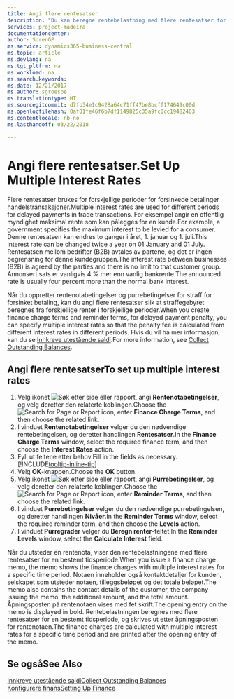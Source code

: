 ```yaml
---
title: Angi flere rentesatser
description: "Du kan beregne rentebelastning med flere rentesatser for en bestemt periode. Renteberegningen fungerer på samme måte for alle rentebelastninger. Det er bare satsen for renten for en bestemt periode som varierer."
services: project-madeira
documentationcenter: 
author: SorenGP
ms.service: dynamics365-business-central
ms.topic: article
ms.devlang: na
ms.tgt_pltfrm: na
ms.workload: na
ms.search.keywords: 
ms.date: 12/21/2017
ms.author: sgroespe
ms.translationtype: HT
ms.sourcegitcommit: d7fb34e1c9428a64c71ff47be8bcff174649c00d
ms.openlocfilehash: 0af01fe46f6b7df1149825c35a9fc0cc19482403
ms.contentlocale: nb-no
ms.lasthandoff: 03/22/2018

---
```

# <a name="set-up-multiple-interest-rates"></a><span data-ttu-id="835ff-104">Angi flere rentesatser.</span><span class="sxs-lookup"><span data-stu-id="835ff-104">Set Up Multiple Interest Rates</span></span>
<span data-ttu-id="835ff-105">Flere rentesatser brukes for forskjellige perioder for forsinkede betalinger handelstransaksjoner.</span><span class="sxs-lookup"><span data-stu-id="835ff-105">Multiple interest rates are used for different periods for delayed payments in trade transactions.</span></span> <span data-ttu-id="835ff-106">For eksempel angir en offentlig myndighet maksimal rente som kan pålegges for en kunde.</span><span class="sxs-lookup"><span data-stu-id="835ff-106">For example, a government specifies the maximum interest to be levied for a consumer.</span></span> <span data-ttu-id="835ff-107">Denne rentesatsen kan endres to ganger i året, 1. januar og 1. juli.</span><span class="sxs-lookup"><span data-stu-id="835ff-107">This interest rate can be changed twice a year on 01 January and 01 July.</span></span> <span data-ttu-id="835ff-108">Rentesatsen mellom bedrifter (B2B) avtales av partene, og det er ingen begrensning for denne kundegruppen.</span><span class="sxs-lookup"><span data-stu-id="835ff-108">The interest rate between businesses (B2B) is agreed by the parties and there is no limit to that customer group.</span></span> <span data-ttu-id="835ff-109">Annonsert sats er vanligvis 4 % mer enn vanlig bankrente.</span><span class="sxs-lookup"><span data-stu-id="835ff-109">The announced rate is usually four percent more than the normal bank interest.</span></span>

<span data-ttu-id="835ff-110">Når du oppretter rentenotabetingelser og purrebetingelser for straff for forsinket betaling, kan du angi flere rentesatser slik at straffegebyret beregnes fra forskjellige renter i forskjellige perioder.</span><span class="sxs-lookup"><span data-stu-id="835ff-110">When you create finance charge terms and reminder terms, for delayed payment penalty, you can specify multiple interest rates so that the penalty fee is calculated from different interest rates in different periods.</span></span> <span data-ttu-id="835ff-111">Hvis du vil ha mer informasjon, kan du se [Innkreve utestående saldi](receivables-collect-outstanding-balances.md).</span><span class="sxs-lookup"><span data-stu-id="835ff-111">For more information, see [Collect Outstanding Balances](receivables-collect-outstanding-balances.md).</span></span>

## <a name="to-set-up-multiple-interest-rates"></a><span data-ttu-id="835ff-112">Angi flere rentesatser</span><span class="sxs-lookup"><span data-stu-id="835ff-112">To set up multiple interest rates</span></span>  
1.  <span data-ttu-id="835ff-113">Velg ikonet ![Søk etter side eller rapport](media/ui-search/search_small.png "Søk etter side eller rapport"), angi **Rentenotabetingelser**, og velg deretter den relaterte koblingen.</span><span class="sxs-lookup"><span data-stu-id="835ff-113">Choose the ![Search for Page or Report](media/ui-search/search_small.png "Search for Page or Report icon") icon, enter **Finance Charge Terms**, and then choose the related link.</span></span>  
2.  <span data-ttu-id="835ff-114">I vinduet **Rentenotabetingelser** velger du den nødvendige rentebetingelsen, og deretter handlingen **Rentesatser**.</span><span class="sxs-lookup"><span data-stu-id="835ff-114">In the **Finance Charge Terms** window, select the required finance term, and then choose the **Interest Rates** action.</span></span>  
3.  <span data-ttu-id="835ff-115">Fyll ut feltene etter behov.</span><span class="sxs-lookup"><span data-stu-id="835ff-115">Fill in the fields as necessary.</span></span> [!INCLUDE[tooltip-inline-tip](includes/tooltip-inline-tip_md.md)]
4.  <span data-ttu-id="835ff-116">Velg **OK**-knappen.</span><span class="sxs-lookup"><span data-stu-id="835ff-116">Choose the **OK** button.</span></span>  
5.  <span data-ttu-id="835ff-117">Velg ikonet ![Søk etter side eller rapport](media/ui-search/search_small.png "Søk etter side eller rapport"), angi **Purrebetingelser**, og velg deretter den relaterte koblingen.</span><span class="sxs-lookup"><span data-stu-id="835ff-117">Choose the ![Search for Page or Report](media/ui-search/search_small.png "Search for Page or Report icon") icon, enter **Reminder Terms**, and then choose the related link.</span></span>  
6.  <span data-ttu-id="835ff-118">I vinduet **Purrebetingelser** velger du den nødvendige purrebetingelsen, og deretter handlingen **Nivåer**.</span><span class="sxs-lookup"><span data-stu-id="835ff-118">In the **Reminder Terms** window, select the required reminder term, and then choose the **Levels** action.</span></span>  
7.  <span data-ttu-id="835ff-119">I vinduet **Purregrader** velger du **Beregn renter**-feltet.</span><span class="sxs-lookup"><span data-stu-id="835ff-119">In the **Reminder Levels** window, select the **Calculate Interest** field.</span></span>  

<span data-ttu-id="835ff-120">Når du utsteder en rentenota, viser den rentebelastningene med flere rentesatser for en bestemt tidsperiode.</span><span class="sxs-lookup"><span data-stu-id="835ff-120">When you issue a finance charge memo, the memo shows the finance charges with multiple interest rates for a specific time period.</span></span> <span data-ttu-id="835ff-121">Notaen inneholder også kontaktdetaljer for kunden, selskapet som utsteder notaen, tilleggsbeløpet og det totale beløpet.</span><span class="sxs-lookup"><span data-stu-id="835ff-121">The memo also contains the contact details of the customer, the company issuing the memo, the additional amount, and the total amount.</span></span> <span data-ttu-id="835ff-122">Åpningsposten på rentenotaen vises med fet skrift.</span><span class="sxs-lookup"><span data-stu-id="835ff-122">The opening entry on the memo is displayed in bold.</span></span> <span data-ttu-id="835ff-123">Rentebelastningen beregnes med flere rentesatser for en bestemt tidsperiode, og skrives ut etter åpningsposten for rentenotaen.</span><span class="sxs-lookup"><span data-stu-id="835ff-123">The finance charges are calculated with multiple interest rates for a specific time period and are printed after the opening entry of the memo.</span></span>  

## <a name="see-also"></a><span data-ttu-id="835ff-124">Se også</span><span class="sxs-lookup"><span data-stu-id="835ff-124">See Also</span></span>  
[<span data-ttu-id="835ff-125">Innkreve utestående saldi</span><span class="sxs-lookup"><span data-stu-id="835ff-125">Collect Outstanding Balances</span></span>](receivables-collect-outstanding-balances.md)  
[<span data-ttu-id="835ff-126">Konfigurere finans</span><span class="sxs-lookup"><span data-stu-id="835ff-126">Setting Up Finance</span></span>](finance-setup-finance.md)

